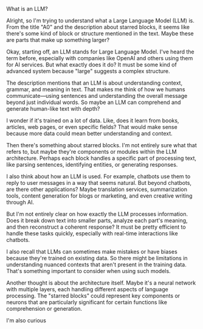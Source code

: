 What is an LLM?

<think>
Alright, so I'm trying to understand what a Large Language Model (LLM) is. From the title "A0" and the description about starred blocks, it seems like there's some kind of block or structure mentioned in the text. Maybe these are parts that make up something larger?

Okay, starting off, an LLM stands for Large Language Model. I've heard the term before, especially with companies like OpenAI and others using them for AI services. But what exactly does it do? It must be some kind of advanced system because "large" suggests a complex structure.

The description mentions that an LLM is about understanding context, grammar, and meaning in text. That makes me think of how we humans communicate—using sentences and understanding the overall message beyond just individual words. So maybe an LLM can comprehend and generate human-like text with depth?

I wonder if it's trained on a lot of data. Like, does it learn from books, articles, web pages, or even specific fields? That would make sense because more data could mean better understanding and context.

Then there's something about starred blocks. I'm not entirely sure what that refers to, but maybe they're components or modules within the LLM architecture. Perhaps each block handles a specific part of processing text, like parsing sentences, identifying entities, or generating responses.

I also think about how an LLM is used. For example, chatbots use them to reply to user messages in a way that seems natural. But beyond chatbots, are there other applications? Maybe translation services, summarization tools, content generation for blogs or marketing, and even creative writing through AI.

But I'm not entirely clear on how exactly the LLM processes information. Does it break down text into smaller parts, analyze each part's meaning, and then reconstruct a coherent response? It must be pretty efficient to handle these tasks quickly, especially with real-time interactions like chatbots.

I also recall that LLMs can sometimes make mistakes or have biases because they're trained on existing data. So there might be limitations in understanding nuanced contexts that aren't present in the training data. That's something important to consider when using such models.

Another thought is about the architecture itself. Maybe it's a neural network with multiple layers, each handling different aspects of language processing. The "starred blocks" could represent key components or neurons that are particularly significant for certain functions like comprehension or generation.

I'm also curious
